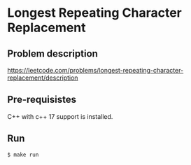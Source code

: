 # Longest Repeating Character Replacement

## Problem description
https://leetcode.com/problems/longest-repeating-character-replacement/description

## Pre-requisistes
C++ with c++ 17 support is installed.

## Run

```
$ make run
```